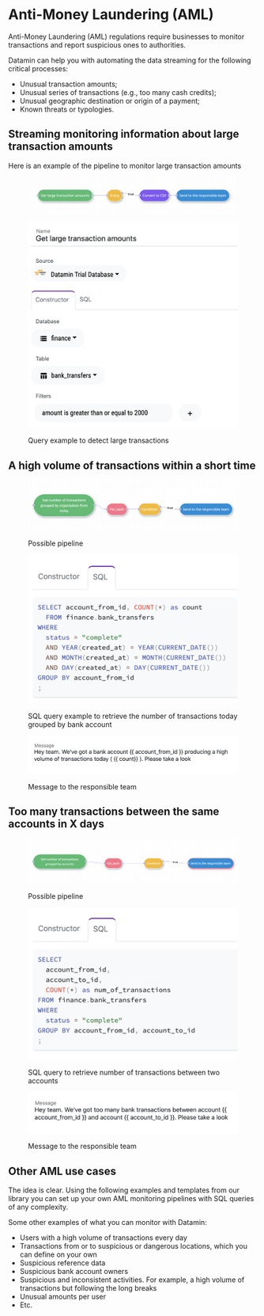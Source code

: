 # Anti-Money Laundering (AML)

Anti-Money Laundering (AML) regulations require businesses to monitor transactions and report suspicious ones to authorities.

Datamin can help you with automating the data streaming for the following critical processes:

* Unusual transaction amounts;
* Unusual series of transactions (e.g., too many cash credits);
* Unusual geographic destination or origin of a payment;&#x20;
* Known threats or typologies.

## Streaming monitoring information about large transaction amounts

Here is an example of the pipeline to monitor large transaction amounts

<figure><img src="../../.gitbook/assets/Screenshot 2022-10-10 at 15.40.05.png" alt=""><figcaption></figcaption></figure>

<figure><img src="../../.gitbook/assets/Screenshot 2022-10-10 at 15.39.41.png" alt=""><figcaption><p>Query example to detect large transactions</p></figcaption></figure>

## A high volume of transactions within a short time

<figure><img src="../../.gitbook/assets/Screenshot 2022-10-14 at 18.35.30.png" alt=""><figcaption><p>Possible pipeline</p></figcaption></figure>

<figure><img src="../../.gitbook/assets/Screenshot 2022-10-14 at 18.35.46.png" alt=""><figcaption><p>SQL query example to retrieve the number of transactions today grouped by bank account</p></figcaption></figure>

<figure><img src="../../.gitbook/assets/Screenshot 2022-10-14 at 18.36.18.png" alt=""><figcaption><p>Message to the responsible team</p></figcaption></figure>

## Too many transactions between the same accounts in X days

<figure><img src="../../.gitbook/assets/Screenshot 2022-10-14 at 19.18.30.png" alt=""><figcaption><p>Possible pipeline</p></figcaption></figure>

<figure><img src="../../.gitbook/assets/Screenshot 2022-10-14 at 19.18.39.png" alt=""><figcaption><p>SQL query to retrieve number of transactions between two accounts</p></figcaption></figure>

<figure><img src="../../.gitbook/assets/Screenshot 2022-10-14 at 19.18.53.png" alt=""><figcaption><p>Message to the responsible team</p></figcaption></figure>

## Other AML use cases

The idea is clear. Using the following examples and templates from our library you can set up your own AML monitoring pipelines with SQL queries of any complexity.

Some other examples of what you can monitor with Datamin:

* Users with a high volume of transactions every day
* Transactions from or to suspicious or dangerous locations, which you can define on your own
* Suspicious reference data
* Suspicious bank account owners
* Suspicious and inconsistent activities. For example, a high volume of transactions but following the long breaks
* Unusual amounts per user
* Etc.
